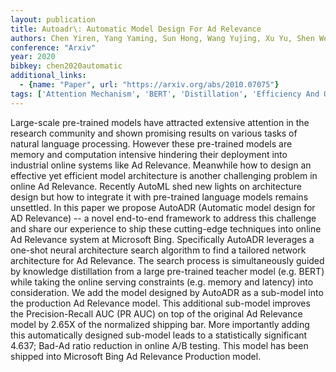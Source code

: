 ```yaml
---
layout: publication
title: Autoadr\: Automatic Model Design For Ad Relevance
authors: Chen Yiren, Yang Yaming, Sun Hong, Wang Yujing, Xu Yu, Shen Wei, Zhou Rong, Tong Yunhai, Bai Jing, Zhang Ruofei
conference: "Arxiv"
year: 2020
bibkey: chen2020automatic
additional_links:
  - {name: "Paper", url: "https://arxiv.org/abs/2010.07075"}
tags: ['Attention Mechanism', 'BERT', 'Distillation', 'Efficiency And Optimization', 'Model Architecture', 'RAG', 'Tools']
---
```

Large-scale pre-trained models have attracted extensive attention in the research community and shown promising results on various tasks of natural language processing. However these pre-trained models are memory and computation intensive hindering their deployment into industrial online systems like Ad Relevance. Meanwhile how to design an effective yet efficient model architecture is another challenging problem in online Ad Relevance. Recently AutoML shed new lights on architecture design but how to integrate it with pre-trained language models remains unsettled. In this paper we propose AutoADR (Automatic model design for AD Relevance) -- a novel end-to-end framework to address this challenge and share our experience to ship these cutting-edge techniques into online Ad Relevance system at Microsoft Bing. Specifically AutoADR leverages a one-shot neural architecture search algorithm to find a tailored network architecture for Ad Relevance. The search process is simultaneously guided by knowledge distillation from a large pre-trained teacher model (e.g. BERT) while taking the online serving constraints (e.g. memory and latency) into consideration. We add the model designed by AutoADR as a sub-model into the production Ad Relevance model. This additional sub-model improves the Precision-Recall AUC (PR AUC) on top of the original Ad Relevance model by 2.65X of the normalized shipping bar. More importantly adding this automatically designed sub-model leads to a statistically significant 4.637; Bad-Ad ratio reduction in online A/B testing. This model has been shipped into Microsoft Bing Ad Relevance Production model.
